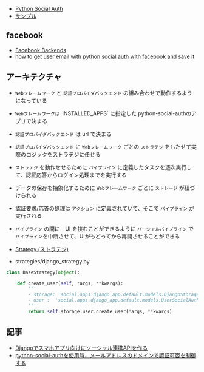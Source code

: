 
- [Python Social Auth](https://python-social-auth.readthedocs.io/en/latest/#)
- [サンプル](python-social-auth.sample.md)

## facebook

- [Facebook Backends](https://python-social-auth.readthedocs.io/en/latest/backends/facebook.html)
- [how to get user email with python social auth with facebook and save it](http://stackoverflow.com/questions/21968004/how-to-get-user-email-with-python-social-auth-with-facebook-and-save-it)

## アーキテクチャ

- `Webフレームワーク` と `認証プロバイダバックエンド` の組み合わせで動作するようになっている
- `Webフレームワークは `INSTALLED_APPS` に指定した python-social-authのアプリで決まる
- `認証プロバイダバックエンド` は url で決まる
- `認証プロバイダバックエンド` に `Webフレームワーク` ごとの `ストラテジ` をもたせて実際のロジックをストラテジに任せる
- `ストラテジ` を動作せせるために `パイプライン` に定義したタスクを逐次実行して、認証応答からログイン処理までを実行する
- データの保存を抽象化するために `Webフレームワーク` ごとに `ストレージ` が紐づけられる
- 認証要求/応答の処理は `アクション` に定義されていて、そこで `パイプライン` が実行される
- `パイプライン` の間に　UI を挟むことができるように `パーシャルパイプライン` で `パイプライン`を中断させて、UIがもどってから再開させることができる

- [Strategy (ストラテジ)](https://www.techscore.com/tech/DesignPattern/Strategy.html/)

- strategies/django_strategy.py

~~~py
class BaseStrategy(object):                                                         

    def create_user(self, *args, **kwargs):                                         
        '''
        - storage: 'social.apps.django_app.default.models.DjangoStorage'
        - user :  'social.apps.django_app.default.models.UserSocialAuth'
        '''
        return self.storage.user.create_user(*args, **kwargs)     
~~~        



## 記事

- [Djangoでスマホアプリ向けにソーシャル連携APIを作る](http://qiita.com/koyopro/items/f106d24c08ac0ec32494)
- [python-social-authを使用時，メールアドレスのドメインで認証可否を制御する](http://qiita.com/shiccocsan/items/adcead2eee09daa930fa)
